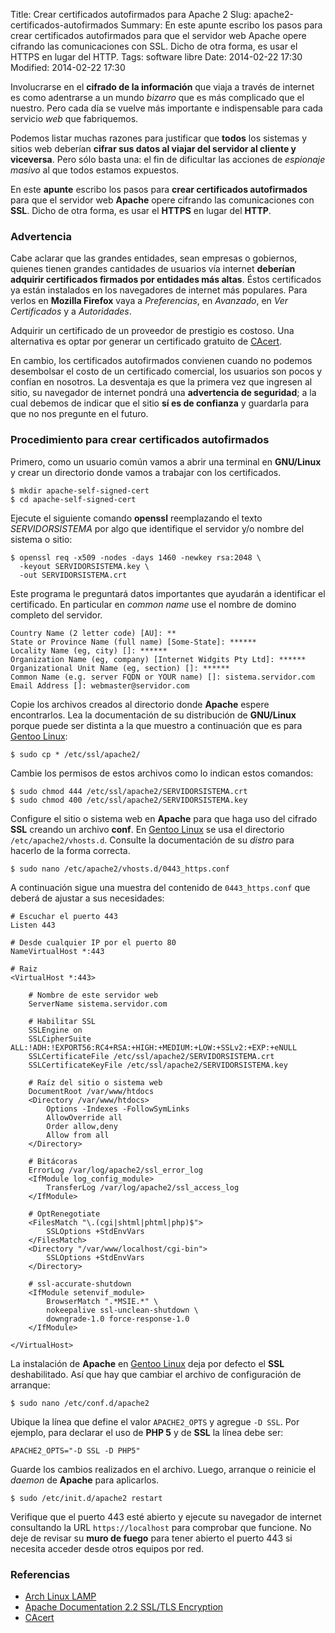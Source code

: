 Title: Crear certificados autofirmados para Apache 2
Slug: apache2-certificados-autofirmados
Summary: En este apunte escribo los pasos para crear certificados autofirmados para que el servidor web Apache opere cifrando las comunicaciones con SSL. Dicho de otra forma, es usar el HTTPS en lugar del HTTP.
Tags: software libre
Date: 2014-02-22 17:30
Modified: 2014-02-22 17:30


Involucrarse en el **cifrado de la información** que viaja a través de internet es como adentrarse a un mundo _bizarro_ que es más complicado que el nuestro. Pero cada día se vuelve más importante e indispensable para cada servicio _web_ que fabriquemos.

Podemos listar muchas razones para justificar que **todos** los sistemas y sitios web deberían **cifrar sus datos al viajar del servidor al cliente y viceversa**. Pero sólo basta una: el fin de dificultar las acciones de _espionaje masivo_ al que todos estamos expuestos.

En este **apunte** escribo los pasos para **crear certificados autofirmados** para que el servidor web **Apache** opere cifrando las comunicaciones con **SSL**. Dicho de otra forma, es usar el **HTTPS** en lugar del **HTTP**.

### Advertencia

Cabe aclarar que las grandes entidades, sean empresas o gobiernos, quienes tienen grandes cantidades de usuarios vía internet **deberían adquirir certificados firmados por entidades más altas**. Éstos certificados ya están instalados en los navegadores de internet más populares. Para verlos en **Mozilla Firefox** vaya a _Preferencias_, en _Avanzado_, en _Ver Certificados_ y a _Autoridades_.

Adquirir un certificado de un proveedor de prestigio es costoso. Una alternativa es optar por generar un certificado gratuito de [CAcert](http://www.cacert.org/).

En cambio, los certificados autofirmados convienen cuando no podemos desembolsar el costo de un certificado comercial, los usuarios son pocos y confían en nosotros. La desventaja es que la primera vez que ingresen al sitio, su navegador de internet pondrá una **advertencia de seguridad**; a la cual debemos de indicar que el sitio **sí es de confianza** y guardarla para que no nos pregunte en el futuro.

### Procedimiento para crear certificados autofirmados

Primero, como un usuario común vamos a abrir una terminal en **GNU/Linux** y crear un directorio donde vamos a trabajar con los certificados.

    $ mkdir apache-self-signed-cert
    $ cd apache-self-signed-cert

Ejecute el siguiente comando **openssl** reemplazando el texto _SERVIDORSISTEMA_ por algo que identifique el servidor y/o nombre del sistema o sitio:

    $ openssl req -x509 -nodes -days 1460 -newkey rsa:2048 \
      -keyout SERVIDORSISTEMA.key \
      -out SERVIDORSISTEMA.crt

Este programa le preguntará datos importantes que ayudarán a identificar el certificado. En particular en _common name_ use el nombre de domino completo del servidor.

    Country Name (2 letter code) [AU]: **
    State or Province Name (full name) [Some-State]: ******
    Locality Name (eg, city) []: ******
    Organization Name (eg, company) [Internet Widgits Pty Ltd]: ******
    Organizational Unit Name (eg, section) []: ******
    Common Name (e.g. server FQDN or YOUR name) []: sistema.servidor.com
    Email Address []: webmaster@servidor.com

Copie los archivos creados al directorio donde **Apache** espere encontrarlos. Lea la documentación de su distribución de **GNU/Linux** porque puede ser distinta a la que muestro a continuación que es para [Gentoo Linux](http://gentoo.org/):

    $ sudo cp * /etc/ssl/apache2/

Cambie los permisos de estos archivos como lo indican estos comandos:

    $ sudo chmod 444 /etc/ssl/apache2/SERVIDORSISTEMA.crt
    $ sudo chmod 400 /etc/ssl/apache2/SERVIDORSISTEMA.key

Configure el sitio o sistema web en **Apache** para que haga uso del cifrado **SSL** creando un archivo **conf**. En [Gentoo Linux](http://gentoo.org/) se usa el directorio `/etc/apache2/vhosts.d`. Consulte la documentación de su _distro_ para hacerlo de la forma correcta.

    $ sudo nano /etc/apache2/vhosts.d/0443_https.conf

A continuación sigue una muestra del contenido de `0443_https.conf` que deberá de ajustar a sus necesidades:

    # Escuchar el puerto 443
    Listen 443

    # Desde cualquier IP por el puerto 80
    NameVirtualHost *:443

    # Raiz
    <VirtualHost *:443>

        # Nombre de este servidor web
        ServerName sistema.servidor.com

        # Habilitar SSL
        SSLEngine on
        SSLCipherSuite ALL:!ADH:!EXPORT56:RC4+RSA:+HIGH:+MEDIUM:+LOW:+SSLv2:+EXP:+eNULL
        SSLCertificateFile /etc/ssl/apache2/SERVIDORSISTEMA.crt
        SSLCertificateKeyFile /etc/ssl/apache2/SERVIDORSISTEMA.key

        # Raíz del sitio o sistema web
        DocumentRoot /var/www/htdocs
        <Directory /var/www/htdocs>
            Options -Indexes -FollowSymLinks
            AllowOverride all
            Order allow,deny
            Allow from all
        </Directory>

        # Bitácoras
        ErrorLog /var/log/apache2/ssl_error_log
        <IfModule log_config_module>
            TransferLog /var/log/apache2/ssl_access_log
        </IfModule>

        # OptRenegotiate
        <FilesMatch "\.(cgi|shtml|phtml|php)$">
            SSLOptions +StdEnvVars
        </FilesMatch>
        <Directory "/var/www/localhost/cgi-bin">
            SSLOptions +StdEnvVars
        </Directory>

        # ssl-accurate-shutdown
        <IfModule setenvif_module>
            BrowserMatch ".*MSIE.*" \
            nokeepalive ssl-unclean-shutdown \
            downgrade-1.0 force-response-1.0
        </IfModule>

    </VirtualHost>

La instalación de **Apache** en [Gentoo Linux](http://gentoo.org/) deja por defecto el **SSL** deshabilitado. Así que hay que cambiar el archivo de configuración de arranque:

    $ sudo nano /etc/conf.d/apache2

Ubique la línea que define el valor `APACHE2_OPTS` y agregue `-D SSL`. Por ejemplo, para declarar el uso de **PHP 5** y de **SSL** la línea debe ser:

    APACHE2_OPTS="-D SSL -D PHP5"

Guarde los cambios realizados en el archivo. Luego, arranque o reinicie el _daemon_ de **Apache** para aplicarlos.

    $ sudo /etc/init.d/apache2 restart

Verifique que el puerto 443 esté abierto y ejecute su navegador de internet consultando la URL `https://localhost` para comprobar que funcione. No deje de revisar su **muro de fuego** para tener abierto el puerto 443 si necesita acceder desde otros equipos por red.

### Referencias

* [Arch Linux LAMP](https://wiki.archlinux.org/index.php/LAMP)
* [Apache Documentation 2.2 SSL/TLS Encryption](http://httpd.apache.org/docs/2.2/ssl/)
* [CAcert](https://www.cacert.org/)

